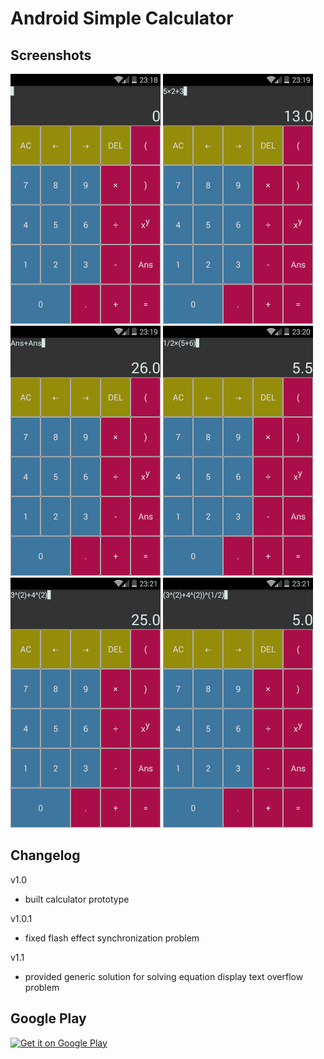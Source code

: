 # Android Simple Calculator

## Screenshots

<img src="./misc/screenshots/1.png" width="240" />

<img src="./misc/screenshots/2.png" width="240" />

<img src="./misc/screenshots/3.png" width="240" />

<img src="./misc/screenshots/4.png" width="240" />

<img src="./misc/screenshots/5.png" width="240" />

<img src="./misc/screenshots/6.png" width="240" />

## Changelog

v1.0

- built calculator prototype

v1.0.1

- fixed flash effect synchronization problem

v1.1

- provided generic solution for solving equation display text overflow problem

## Google Play

<a href='https://play.google.com/store/apps/details?id=com.practice.lcn.calc&pcampaignid=MKT-Other-global-all-co-prtnr-py-PartBadge-Mar2515-1'><img alt='Get it on Google Play' src='https://play.google.com/intl/en_us/badges/images/generic/en_badge_web_generic.png' width="300" /></a>
